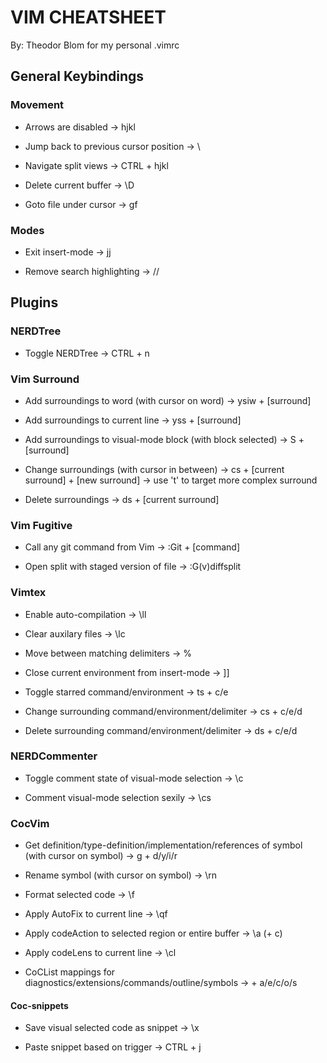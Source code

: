 
# VIM CHEATSHEET
By: Theodor Blom
for my personal .vimrc

## General Keybindings

### Movement
- Arrows are disabled
    -> hjkl

- Jump back to previous cursor position
    -> \\

- Navigate split views
    -> CTRL + hjkl

- Delete current buffer
    -> \D

- Goto file under cursor
    -> gf

### Modes
- Exit insert-mode
    -> jj

- Remove search highlighting
    -> //

## Plugins

### NERDTree
- Toggle NERDTree
    -> CTRL + n

### Vim Surround
- Add surroundings to word (with cursor on word)
    -> ysiw + [surround]

- Add surroundings to current line
    -> yss + [surround]

- Add surroundings to visual-mode block (with block selected)
    -> S + [surround]

- Change surroundings (with cursor in between)
    -> cs + [current surround] + [new surround]
    -> use 't' to target more complex surround

- Delete surroundings
    -> ds + [current surround]

### Vim Fugitive
- Call any git command from Vim
    -> :Git + [command]

- Open split with staged version of file
    -> :G(v)diffsplit

### Vimtex
- Enable auto-compilation
    -> \ll

- Clear auxilary files
    -> \lc

- Move between matching delimiters
    -> %

- Close current environment from insert-mode
    -> ]]

- Toggle starred command/environment
    -> ts + c/e

- Change surrounding command/environment/delimiter
    -> cs + c/e/d

- Delete surrounding command/environment/delimiter
    -> ds + c/e/d

### NERDCommenter
- Toggle comment state of visual-mode selection
    -> \c<space>

- Comment visual-mode selection sexily
    -> \cs

### CocVim
- Get definition/type-definition/implementation/references of symbol (with cursor on symbol)
    -> g + d/y/i/r

- Rename symbol (with cursor on symbol)
    -> \rn

- Format selected code
    -> \f

- Apply AutoFix to current line
    -> \qf

- Apply codeAction to selected region or entire buffer
    -> \a (+ c)

- Apply codeLens to current line
    -> \cl

- CoCList mappings for diagnostics/extensions/commands/outline/symbols
    -> <space> + a/e/c/o/s 

#### Coc-snippets
- Save visual selected code as snippet
    -> \x

- Paste snippet based on trigger
    -> CTRL + j 





    
